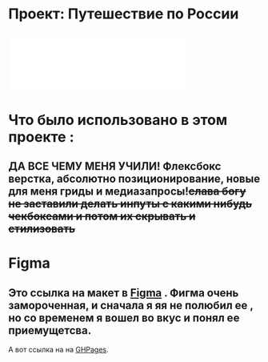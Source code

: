 # Проект: Путешествие по России
![yandex__logo](https://github.com/AndreySaveliev/russian-travel/blob/main/images/header-logo.svg)  
----
# Что было использовано в этом проекте :  
ДА ВСЕ ЧЕМУ МЕНЯ УЧИЛИ! Флексбокс верстка, абсолютно позиционирование,
новые для меня гриды и медиазапросы!~~слава богу не заставили делать инпуты с какими нибудь чекбоксами и потом их скрывать и стилизовать~~
----
# Figma   
Это ссылка на макет в [Figma](https://www.figma.com/file/5S2WSbEFL6awjVWJ0NWL8Q/Sprint-3_-Russia-_-desktop-%2B-mobile?node-id=63326%3A0) . Фигма очень замороченная, и сначала я яя не полюбил ее
, но со временем я вошел во вкус и понял ее приемущетсва.  
----  
А вот ссылка на на [GHPages](https://andreysaveliev.github.io/russian-travel/).


